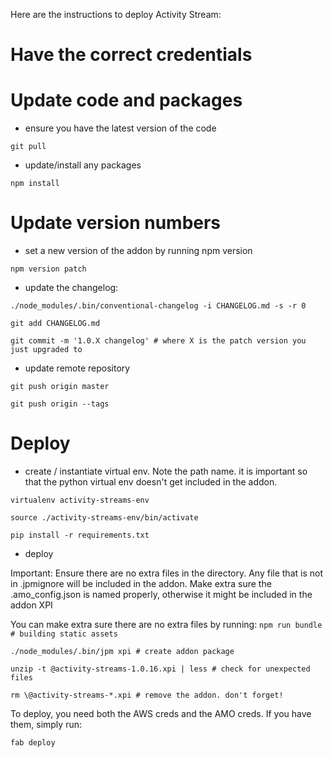 Here are the instructions to deploy Activity Stream:

#  Have the correct credentials
# Update code and packages

- ensure you have the latest version of the code

`git pull`

- update/install any packages

`npm install`

# Update version numbers
- set a new version of the addon by running npm version

`npm version patch`

- update the changelog:

`./node_modules/.bin/conventional-changelog -i CHANGELOG.md -s -r 0`

`git add CHANGELOG.md`

`git commit -m '1.0.X changelog' # where X is the patch version you just upgraded to`

- update remote repository

`git push origin master`

`git push origin --tags`

# Deploy

- create / instantiate virtual env. Note the path name. it is important so that the python virtual env doesn't get included in the addon.

`virtualenv activity-streams-env`

`source ./activity-streams-env/bin/activate`

`pip install -r requirements.txt`

- deploy

Important: Ensure there are no extra files in the directory. Any file that is not in .jpmignore will be included in the addon.
Make extra sure the .amo_config.json is named properly, otherwise it might be included in the addon XPI

You can make extra sure there are no extra files by running:
`npm run bundle  # building static assets`

`./node_modules/.bin/jpm xpi # create addon package`

`unzip -t @activity-streams-1.0.16.xpi | less # check for unexpected files`

`rm \@activity-streams-*.xpi # remove the addon. don't forget!`

To deploy, you need both the AWS creds and the AMO creds. If you have them, simply run:

`fab deploy`
